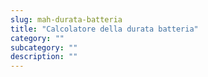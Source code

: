 ```yaml
---
slug: mah-durata-batteria
title: "Calcolatore della durata batteria"
category: ""
subcategory: ""
description: ""
---
```


